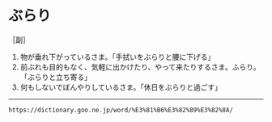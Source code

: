 # ぶらり

［副］
1. 物が垂れ下がっているさま。「手拭いをぶらりと腰に下げる」
2. 前ぶれも目的もなく、気軽に出かけたり、やって来たりするさま。ふらり。「ぶらりと立ち寄る」
3. 何もしないでぼんやりしているさま。「休日をぶらりと過ごす」

---
`https://dictionary.goo.ne.jp/word/%E3%81%B6%E3%82%89%E3%82%8A/`